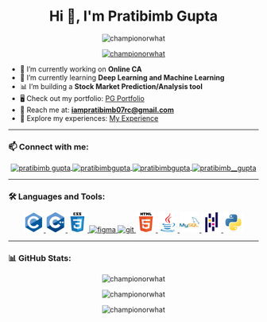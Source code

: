 <h1 align="center">Hi 👋, I'm Pratibimb Gupta</h1>

<p align="center">
  <img src="https://komarev.com/ghpvc/?username=championorwhat&label=Profile%20views&color=0e75b6&style=flat" alt="championorwhat" />
</p>

<p align="center">
  <a href="https://github.com/ryo-ma/github-profile-trophy">
    <img src="https://github-profile-trophy.vercel.app/?username=championorwhat" alt="championorwhat" />
  </a>
</p>

- 🔭 I’m currently working on **Online CA**  
- 🌱 I’m currently learning **Deep Learning and Machine Learning**  
- 📊 I’m building a **Stock Market Prediction/Analysis tool**  
- 🖥️ Check out my portfolio: [PG Portfolio](https://championorwhat.github.io/PG_Portfolio/)  
- 📧 Reach me at: **iampratibimb07rc@gmail.com**  
- 📄 Explore my experiences: [My Experience](https://brown-laurette-71.tiiny.site)

---

### 📫 Connect with me:
<p align="center">
  <a href="https://www.linkedin.com/in/pratibimb-gupta-20b918288/" target="blank">
    <img align="center" src="https://raw.githubusercontent.com/rahuldkjain/github-profile-readme-generator/master/src/images/icons/Social/linked-in-alt.svg" alt="pratibimb gupta" height="30" width="40" />
  </a>
  <a href="https://kaggle.com/pratibimbgupta" target="blank">
    <img align="center" src="https://raw.githubusercontent.com/rahuldkjain/github-profile-readme-generator/master/src/images/icons/Social/kaggle.svg" alt="pratibimbgupta" height="30" width="40" />
  </a>
  <a href="https://instagram.com/pratibimbgupta" target="blank">
    <img align="center" src="https://raw.githubusercontent.com/rahuldkjain/github-profile-readme-generator/master/src/images/icons/Social/instagram.svg" alt="pratibimbgupta" height="30" width="40" />
  </a>
  <a href="https://www.leetcode.com/pratibimb__gupta" target="blank">
    <img align="center" src="https://raw.githubusercontent.com/rahuldkjain/github-profile-readme-generator/master/src/images/icons/Social/leet-code.svg" alt="pratibimb__gupta" height="30" width="40" />
  </a>
</p>

---

### 🛠️ Languages and Tools:

<p align="center">
  <a href="https://www.cprogramming.com/" target="_blank" rel="noreferrer">
    <img src="https://raw.githubusercontent.com/devicons/devicon/master/icons/c/c-original.svg" alt="c" width="40" height="40"/>
  </a>
  <a href="https://www.w3schools.com/cpp/" target="_blank" rel="noreferrer">
    <img src="https://raw.githubusercontent.com/devicons/devicon/master/icons/cplusplus/cplusplus-original.svg" alt="cplusplus" width="40" height="40"/>
  </a>
  <a href="https://www.w3schools.com/css/" target="_blank" rel="noreferrer">
    <img src="https://raw.githubusercontent.com/devicons/devicon/master/icons/css3/css3-original-wordmark.svg" alt="css3" width="40" height="40"/>
  </a>
  <a href="https://www.figma.com/" target="_blank" rel="noreferrer">
    <img src="https://www.vectorlogo.zone/logos/figma/figma-icon.svg" alt="figma" width="40" height="40"/>
  </a>
  <a href="https://git-scm.com/" target="_blank" rel="noreferrer">
    <img src="https://www.vectorlogo.zone/logos/git-scm/git-scm-icon.svg" alt="git" width="40" height="40"/>
  </a>
  <a href="https://www.w3.org/html/" target="_blank" rel="noreferrer">
    <img src="https://raw.githubusercontent.com/devicons/devicon/master/icons/html5/html5-original-wordmark.svg" alt="html5" width="40" height="40"/>
  </a>
  <a href="https://www.java.com" target="_blank" rel="noreferrer">
    <img src="https://raw.githubusercontent.com/devicons/devicon/master/icons/java/java-original.svg" alt="java" width="40" height="40"/>
  </a>
  <a href="https://www.mysql.com/" target="_blank" rel="noreferrer">
    <img src="https://raw.githubusercontent.com/devicons/devicon/master/icons/mysql/mysql-original-wordmark.svg" alt="mysql" width="40" height="40"/>
  </a>
  <a href="https://pandas.pydata.org/" target="_blank" rel="noreferrer">
    <img src="https://raw.githubusercontent.com/devicons/devicon/2ae2a900d2f041da66e950e4d48052658d850630/icons/pandas/pandas-original.svg" alt="pandas" width="40" height="40"/>
  </a>
  <a href="https://www.python.org" target="_blank" rel="noreferrer">
    <img src="https://raw.githubusercontent.com/devicons/devicon/master/icons/python/python-original.svg" alt="python" width="40" height="40"/>
  </a>
</p>

---

### 📊 GitHub Stats:

<p align="center">
  <img src="https://github-readme-stats.vercel.app/api/top-langs?username=championorwhat&show_icons=true&locale=en&layout=compact" alt="championorwhat" />
</p>

<p align="center">
  <img src="https://github-readme-stats.vercel.app/api?username=championorwhat&show_icons=true&locale=en" alt="championorwhat" />
</p>

<p align="center">
  <img src="https://github-readme-streak-stats.herokuapp.com/?user=championorwhat&" alt="championorwhat" />
</p>
